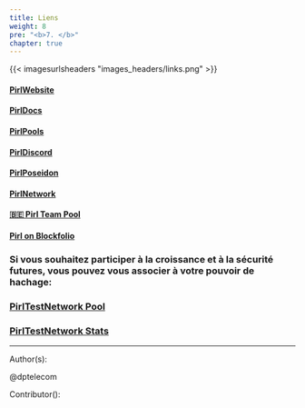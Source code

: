 ```yaml
---
title: Liens
weight: 8
pre: "<b>7. </b>"
chapter: true
---
```


{{< imagesurlsheaders "images_headers/links.png"  >}}

#### [PirlWebsite](https://pirl.io/en/ "PirlWebsite")

#### [PirlDocs](https://docs.pirl.io/en/ "PirlDocs")

#### [PirlPools](https://pirl.io/en/pools/ "PirlPools")

#### [PirlDiscord](https://discord.gg/QYYkVRz "PirlDiscord")

#### [PirlPoseidon](https://poseidon.pirl.io/explorer/ "PirlPoseidon")

#### [PirlNetwork](http://stats.pirl.io "PirlNetwork")

#### [🇧🇪 Pirl Team Pool](https://pool.pirl.network/)

#### [Pirl on Blockfolio](https://blockfolio.com "Pirl on Blockfolio")

### Si vous souhaitez participer à la croissance et à la sécurité futures, vous pouvez vous associer à votre pouvoir de hachage:

### [PirlTestNetwork Pool](http://testnetpool.pirl.io/#/ "PirlTestNetwork Pool")

### [PirlTestNetwork Stats](http://devstats.pirl.io/ "PirlTestNetwork Stats")

---
Author(s):

@dptelecom

Contributor():
